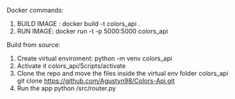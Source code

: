Docker commands:

1) BUILD IMAGE : docker build -t colors_api .
2) RUN IMAGE: docker run -t -p 5000:5000 colors_api

Build from source:

1) Create virtual enviroment:
python -m venv colors_api
2) Activate it
colors_api/Scripts/activate
3) Clone the repo and move the files inside the virtual env folder colors_api
git clone https://github.com/Agustyn98/Colors-Api.git
4) Run the app
python /src/router.py